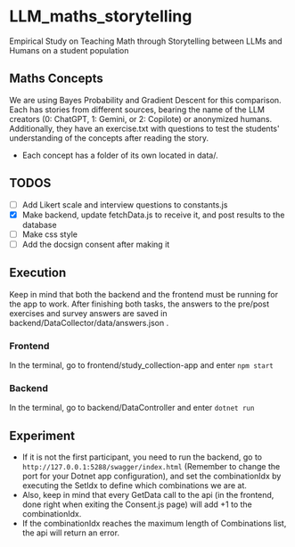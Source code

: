 # LLM_maths_storytelling
Empirical Study on Teaching Math through Storytelling between LLMs and Humans on a student population

## Maths Concepts
We are using Bayes Probability and Gradient Descent for this comparison. Each has stories from different sources, bearing the name of the LLM creators (0: ChatGPT, 1: Gemini, or 2: Copilote) or anonymized humans.
Additionally, they have an exercise.txt with questions to test the students' understanding of the concepts after reading the story.
- Each concept has a folder of its own located in data/.

## TODOS
- [ ] Add Likert scale and interview questions to constants.js
- [x] Make backend, update fetchData.js to receive it, and post results to the database
- [ ] Make css style
- [ ] Add the docsign consent after making it

## Execution
Keep in mind that both the backend and the frontend must be running for the app to work.
After finishing both tasks, the answers to the pre/post exercises and survey answers are saved in backend/DataCollector/data/answers.json .

### Frontend
In the terminal, go to frontend/study_collection-app and enter `npm start`

### Backend
In the terminal, go to backend/DataController and enter `dotnet run`

## Experiment
- If it is not the first participant, you need to run the backend, go to `http://127.0.0.1:5288/swagger/index.html` (Remember to change the port for your Dotnet app configuration), and set the combinationIdx by executing the SetIdx to define which combinations we are at.
- Also, keep in mind that every GetData call to the api (in the frontend, done right when exiting the Consent.js page) will add +1 to the combinationIdx.
- If the combinationIdx reaches the maximum length of Combinations list, the api will return an error.
